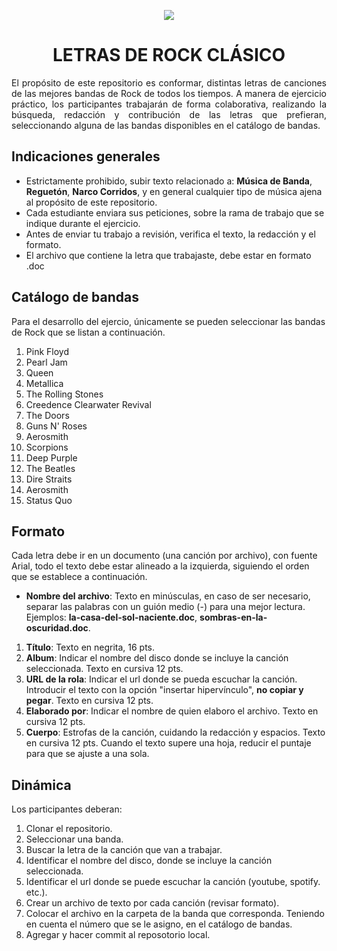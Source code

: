 <p align="center"> <img src="https://images.vexels.com/media/users/3/145816/isolated/preview/7616b64374d1ecc318e9d638807c4d61-logotipo-de-signo-de-m-uacute-sica-rock-by-vexels.png"/> </p> 

<h1 align="center">LETRAS DE ROCK CLÁSICO</h1>

<p align="justify">El propósito de este repositorio es conformar, distintas letras de canciones de las mejores bandas de Rock de todos los tiempos. A manera de ejercicio práctico, los participantes trabajarán de forma colaborativa, realizando la búsqueda, redacción y contribución de las letras que prefieran, seleccionando alguna de las bandas disponibles en el catálogo de bandas.</p>

## Indicaciones generales

- Estrictamente prohibido, subir texto relacionado a: <strong>Música de Banda</strong>, <strong>Reguetón</strong>, <strong>Narco Corridos</strong>, y en general cualquier tipo de música ajena al propósito de este repositorio.
- Cada estudiante enviara sus peticiones, sobre la rama de trabajo que se indique durante el ejercicio.
- Antes de enviar tu trabajo a revisión, verifica el texto, la redacción y el formato.
- El archivo que contiene la letra que trabajaste, debe estar en formato .doc

## Catálogo de bandas

Para el desarrollo del ejercio, únicamente se pueden seleccionar las bandas de Rock que se listan a continuación.

 1.  Pink Floyd
 2.  Pearl Jam
 3.  Queen
 4.  Metallica
 5.  The Rolling Stones
 6.  Creedence Clearwater Revival
 7.  The Doors
 8.  Guns N' Roses
 9.  Aerosmith
 10. Scorpions
 11. Deep Purple
 12. The Beatles
 13. Dire Straits
 14. Aerosmith
 15. Status Quo

## Formato

Cada letra debe ir en un documento (una canción por archivo), con fuente Arial, todo el texto debe estar alineado a la izquierda, siguiendo el orden que se establece a continuación.

 - <strong>Nombre del archivo</strong>: Texto en minúsculas, en caso de ser necesario, separar las palabras con un guión medio (-) para una mejor lectura. Ejemplos: <strong>la-casa-del-sol-naciente.doc</strong>, <strong>sombras-en-la-oscuridad.doc</strong>.
 
 1. <strong>Título</strong>: Texto en negrita, 16 pts.
 2. <strong>Album</strong>: Indicar el nombre del disco donde se incluye la canción seleccionada. Texto en cursiva 12 pts.
 3. <strong>URL de la rola</strong>: Indicar el url donde se pueda escuchar la canción. Introducir el texto con la opción "insertar hipervínculo", <strong>no copiar y pegar</strong>. Texto en cursiva 12 pts.
 4.  <strong>Elaborado por</strong>: Indicar el nombre de quien elaboro el archivo. Texto en cursiva 12 pts.
 5. <strong>Cuerpo</strong>: Estrofas de la canción, cuidando la redacción y espacios. Texto en cursiva 12 pts. Cuando el texto supere una hoja, reducir el puntaje para que se ajuste a una sola.


## Dinámica

Los participantes deberan:

 1. Clonar el repositorio.
 2. Seleccionar una banda.
 3. Buscar la letra de la canción que van a trabajar.
 4. Identificar el nombre del disco, donde se incluye la canción seleccionada.
 5. Identificar el url donde se puede escuchar la canción (youtube, spotify. etc.).
 6. Crear un archivo de texto por cada canción (revisar formato).
 7. Colocar el archivo en la carpeta de la banda que corresponda. Teniendo en cuenta el número que se le asigno, en el catálogo de bandas.
 8. Agregar y hacer commit al reposotorio local.